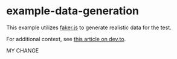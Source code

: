 # example-data-generation

This example utilizes [faker.js](https://github.com/marak/Faker.js/) to generate realistic data for the test.

For additional context, see [this article on dev.to](https://dev.to/k6/performance-testing-with-generated-data-using-k6-and-faker-2e).


MY CHANGE
